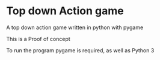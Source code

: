 # Top down Action game
A top down action game written in python with pygame

This is a Proof of concept

To run the program pygame is required, as well as Python 3
